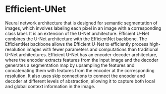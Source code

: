# Efficient-UNet</br>
Neural network architecture that is designed for semantic segmentation of images, which involves labeling each pixel in an image with a corresponding class label. It is an extension of the U-Net architecture. Efficient U-Net combines the U-Net architecture with the EfficientNet backbone. The EfficientNet backbone allows the Efficient U-Net to efficiently process high-resolution images with fewer parameters and computations than traditional U-Net architectures.
Efficient U-Net has an encoder-decoder architecture, where the encoder extracts features from the input image and the decoder generates a segmentation map by upsampling the features and concatenating them with features from the encoder at the corresponding resolution. It also uses skip connections to connect the encoder and decoder at different levels of abstraction, allowing it to capture both local and global context information in the image.
